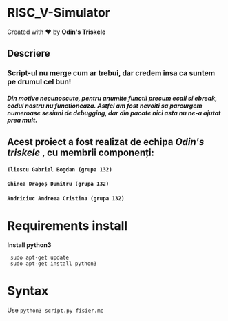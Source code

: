 # RISC_V-Simulator

Created with ❤️ by **Odin's Triskele**

## Descriere 

### Script-ul nu merge cum ar trebui, dar credem insa ca suntem pe drumul cel bun! ###

##### Din motive necunoscute, pentru anumite functii precum ecall si ebreak, codul nostru nu functioneaza. Astfel am fost nevoiti sa parcurgem numeroase sesiuni de debugging, dar din pacate nici asta nu ne-a ajutat prea mult.
#####

## Acest proiect a fost realizat de echipa ***Odin's triskele*** , cu membrii componenți: 

#### ```Iliescu Gabriel Bogdan (grupa 132)        ```                                 
####                 ```Ghinea Dragoș Dumitru (grupa 132)    ```  
#### ```Andriciuc Andreea Cristina (grupa 132)```

# Requirements install 

**Install python3**
```
 sudo apt-get update
 sudo apt-get install python3
```
# Syntax


Use `python3 script.py fisier.mc`
